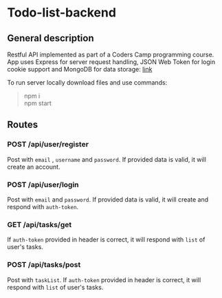 # Todo-list-backend
## General description

Restful API implemented as part of a Coders Camp programming course. 
App uses Express for server request handling, JSON Web Token for login cookie support and MongoDB for data storage: [link](https://salty-meadow-29857.herokuapp.com/api)  

To run server locally download files and use commands:
>npm i  
>npm start

## Routes

### POST /api/user/register

Post with ``email`` , ``username`` and ``password``. If provided data is valid, it will create an account.

### POST /api/user/login

Post with ``email`` and ``password``. If provided data is valid, it will create and respond with ``auth-token``.

### GET /api/tasks/get 

If ``auth-token`` provided in header is correct, it will respond with ``list`` of user's tasks.

### POST /api/tasks/post

Post with ``taskList``. If ``auth-token`` provided in header is correct, it will respond with ``list`` of user's tasks.



